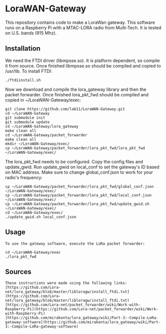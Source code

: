 # LoraWAN-Gateway
This repository contains code to make a LoraWan gateway. This software runs on a Raspberry Pi with a MTAC-LORA radio from Multi-Tech. It is tested on U.S. bands (915 Mhz).

## Installation
We need the FTDI driver (libmpsse.so). It is platform dependent, so compile it from source. Once finished libmpsse.so should be compiled and copied to /usr/lib. To install FTDI:

    ./ftdiinstall.sh

Now we download and compile the lora_gateway library and then the packet forwarder. Once finished lora_pkt_fwd should be compiled and copied in ~/LoraWAN-Gateway/exec:

    git clone https://github.com/lab11/LoraWAN-Gateway.git
    cd ~/LoraWAN-Gateway
    git submodule init
    git submodule update
    cd ~/LoraWAN-Gateway/lora_gateway
    make clean all
    cd ~/LoraWAN-Gateway/packet_forwarder
    make clean all
    mkdir ~/LoraWAN-Gateway/exec/
    cp ~/LoraWAN-Gateway/packet_forwarder/lora_pkt_fwd/lora_pkt_fwd ~/LoraWAN-Gateway/exec/

The lora_pkt_fwd needs to be configured. Copy the config files and update_gwid. Run update_gwid on local_conf to set the gateway's ID based on MAC address. Make sure to change global_conf.json to work for your radio's frequency:

    cp ~/LoraWAN-Gateway/packet_forwarder/lora_pkt_fwd/global_conf.json ~/LoraWAN-Gateway/exec/
    cp ~/LoraWAN-Gateway/packet_forwarder/lora_pkt_fwd/local_conf.json ~/LoraWAN-Gateway/exec/
    cp ~/LoraWAN-Gateway/packet_forwarder/lora_pkt_fwd/update_gwid.sh ~/LoraWAN-Gateway/exec/
    cd ~/LoraWAN-Gateway/exec/
    ./update_gwid.sh local_conf.json    

## Usage
    To use the gateway software, execute the LoRa packet forwarder:

    cd ~/LoraWAN-Gateway/exec
    ./lora_pkt_fwd


## Sources
    These instructions were made using the following links:  
    [https://github.com/Lora-net/lora_gateway/blob/master/libloragw/install_ftdi.txt](https://github.com/Lora-net/lora_gateway/blob/master/libloragw/install_ftdi.txt)  
    [https://github.com/Lora-net/packet_forwarder/wiki/Work-with-Raspberry-Pi](https://github.com/Lora-net/packet_forwarder/wiki/Work-with-Raspberry-Pi)  
    [https://github.com/mirakonta/lora_gateway/wiki/Part-3:-Compile-LoRa-gateway-software](https://github.com/mirakonta/lora_gateway/wiki/Part-3:-Compile-LoRa-gateway-software) 
